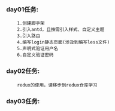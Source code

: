 ### day01任务:
		1.创建脚手架
		2.引入antd，且按需引入样式、自定义主题
		3.引入路由
		4.编写login静态页面(涉及到编写less文件)
		5.声明式验证用户名
		6.自定义验证密码
### day02任务:
		redux的使用，请移步到redux仓库学习
### day03任务:	
		
		